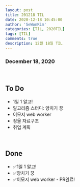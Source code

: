 ```yaml
---
layout: post
title: 201218 TIL
date: 2020-12-18 10:45:00
author: 'SeWonKim'
categories: [TIL, 2020TIL]
tags: [TIL]
comments: true
description: 12월 18일 TIL
---
```


### December 18, 2020

&nbsp;

## To Do

- 1일 1 알고!
- 알고리즘 스터디: 양치기 꿍
- 이모지 web worker
- 정올 자료구조
- 취업 계획

&nbsp;
&nbsp;

## Done

- ✅1일 1 알고!
- ✅양치기 꿍
- ✅이모지 web worker - PR완료!

&nbsp;
&nbsp;
